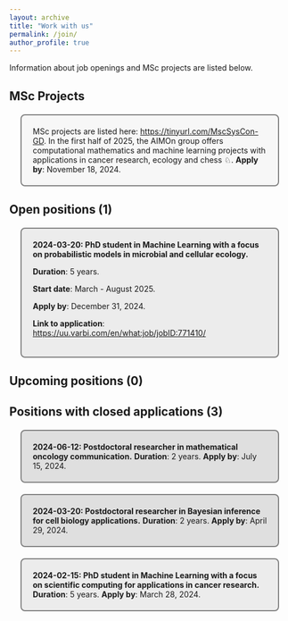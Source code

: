 ```yaml
---
layout: archive
title: "Work with us"
permalink: /join/
author_profile: true
---
```


Information about job openings and MSc projects are listed below.
  
## MSc Projects
<div style="background-color: #f7f7f7; border: 2px solid gray; border-radius: 8px; padding: 20px; margin: 20px;">
MSc projects are listed here: <a href="https://tinyurl.com/MscSysCon-GD">https://tinyurl.com/MscSysCon-GD</a>. 
In the first half of 2025, the AIMOn group offers computational mathematics and machine learning projects with applications in cancer research, ecology and chess ♘. <b>Apply by</b>: November 18, 2024. <br> 
</div>

## Open positions (1)
<div style="background-color: #ececec; ; border: 2px solid gray; border-radius: 8px; padding: 20px; margin: 20px;">
<strong> 2024-03-20: PhD student in Machine Learning with a focus on probabilistic models in microbial and cellular ecology. </strong> 

<b>Duration</b>: 5 years. 

<b>Start date</b>: March - August 2025. 

<b>Apply by</b>: December 31, 2024.<br>

<b>Link to application</b>: <a href="https://uu.varbi.com/en/what:job/jobID:771410/">https://uu.varbi.com/en/what:job/jobID:771410/</a>
</div>

## Upcoming positions (0)

## Positions with closed applications (3)

<div style="background-color: #dfdfdf; border: 2px solid gray; border-radius: 8px; padding: 20px; margin: 20px;">
<strong> 2024-06-12: Postdoctoral researcher in mathematical oncology communication.</strong> 
<b>Duration</b>: 2 years. <b>Apply by</b>: July 15, 2024. <br> 
</div>

<div style="background-color: #dfdfdf; border: 2px solid gray; border-radius: 8px; padding: 20px; margin: 20px;">
<strong> 2024-03-20: Postdoctoral researcher in Bayesian inference for cell biology applications.</strong> 
<b>Duration</b>: 2 years. <b>Apply by</b>: April 29, 2024.<br>
</div>

<div style="background-color: #ececec; border: 2px solid gray; border-radius: 8px; padding: 20px; margin: 20px;">
<strong> 2024-02-15: PhD student in Machine Learning with a focus on scientific computing for applications in cancer research.</strong>
<b>Duration</b>: 5 years. <b>Apply by</b>: March 28, 2024.<br>
</div>


